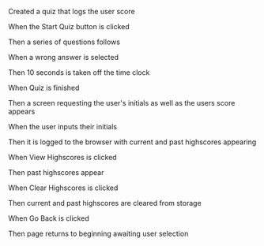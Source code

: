 Created a quiz that logs the user score

When the Start Quiz button is clicked

Then a series of questions follows

When a wrong answer is selected

Then 10 seconds is taken off the time clock

When Quiz is finished

Then a screen requesting the user's initials as well as the users score appears

When the user inputs their initials

Then it is logged to the browser with current and past highscores appearing

When View Highscores is clicked

Then past highscores appear

When Clear Highscores is clicked

Then current and past highscores are cleared from storage

When Go Back is clicked

Then page returns to beginning awaiting user selection